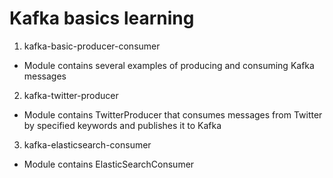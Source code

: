 # Kafka basics learning

1. kafka-basic-producer-consumer 
- Module contains several examples of producing and consuming Kafka messages

2. kafka-twitter-producer
- Module contains TwitterProducer that consumes messages from Twitter by specified keywords and publishes it to Kafka

3. kafka-elasticsearch-consumer
- Module contains ElasticSearchConsumer
